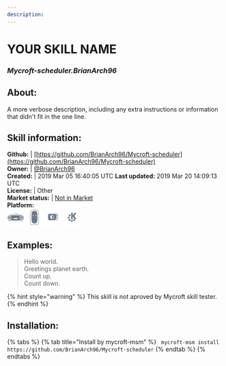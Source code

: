 ```yaml
---  
description:   
---  
```

# YOUR SKILL NAME  
### _Mycroft-scheduler.BrianArch96_  
## About:  
A more verbose description, including any extra instructions or
information that didn't fit in the one line.

## Skill information:  
**Github:** | [https://github.com/BrianArch96/Mycroft-scheduler](https://github.com/BrianArch96/Mycroft-scheduler)  
**Owner:** | [@BrianArch96](https://github.com/BrianArch96)  
**Created:** | 2019 Mar 05 16:40:05 UTC  **Last updated:** 2019 Mar 20 14:09:13 UTC  
**License:** | Other  
**Market status:** | [Not in Market](https://market.mycroft.ai/skill/)  
**Platform:**  
 ![](../.gitbook/assets/mark-1-icon.png)  ![](../.gitbook/assets/mark-2-icon.png)  ![](../.gitbook/assets/picroft-icon.png)  ![](../.gitbook/assets/kde.png)   
## Examples:  
> Hello world.  
> Greetings planet earth.  
> Count up.  
> Count down.  
  
{% hint style="warning" %}
This skill is not aproved by Mycroft skill tester.
{% endhint %}
    
## Installation:  
{% tabs %}
{% tab title="Install by mycroft-msm" %}
``` mycroft-msm install https://github.com/BrianArch96/Mycroft-scheduler```
{% endtab %}
  {% endtabs %}
  